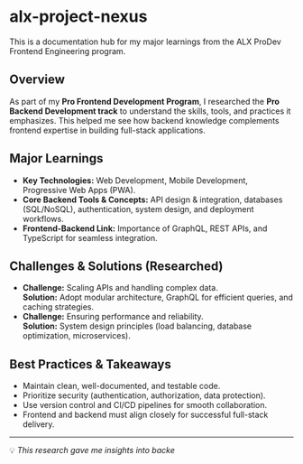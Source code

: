 # alx-project-nexus
This is a documentation hub for my major learnings from the ALX ProDev Frontend Engineering program.

## Overview
As part of my **Pro Frontend Development Program**, I researched the **Pro Backend Development track** to understand the skills, tools, and practices it emphasizes. This helped me see how backend knowledge complements frontend expertise in building full-stack applications.

## Major Learnings
- **Key Technologies:** Web Development, Mobile Development, Progressive Web Apps (PWA).  
- **Core Backend Tools & Concepts:** API design & integration, databases (SQL/NoSQL), authentication, system design, and deployment workflows.  
- **Frontend-Backend Link:** Importance of GraphQL, REST APIs, and TypeScript for seamless integration.  

## Challenges & Solutions (Researched)
- **Challenge:** Scaling APIs and handling complex data.  
  **Solution:** Adopt modular architecture, GraphQL for efficient queries, and caching strategies.  
- **Challenge:** Ensuring performance and reliability.  
  **Solution:** System design principles (load balancing, database optimization, microservices).  

## Best Practices & Takeaways
- Maintain clean, well-documented, and testable code.  
- Prioritize security (authentication, authorization, data protection).  
- Use version control and CI/CD pipelines for smooth collaboration.  
- Frontend and backend must align closely for successful full-stack delivery.  

---
💡 *This research gave me insights into backe*
